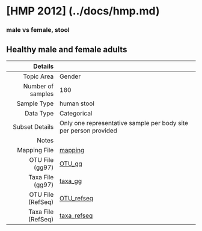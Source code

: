 # [HMP 2012] (../docs/hmp.md)

### male vs female, stool
## Healthy male and female adults

| Details        |             |
| -------------: |-------------|
| Topic Area | Gender
| Number of samples | 180
| Sample Type | human stool
| Data Type | Categorical
| Subset Details | Only one representative sample per body site per person provided
| Notes | 
| Mapping File | [mapping]( ../datasets/hmp/mapping-sex.txt)
| OTU File (gg97) | [OTU_gg]( ../datasets/hmp/gg/otutable.txt.zip)
| Taxa File (gg97) | [taxa_gg]( ../datasets/hmp/gg/taxatable.txt)
| OTU File (RefSeq) | [OTU_refseq]( ../datasets/hmp/refseq/otutable.txt)
| Taxa File (RefSeq) | [taxa_refseq]( ../datasets/hmp/refseq/taxatable.txt)